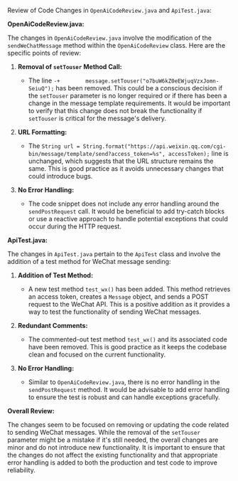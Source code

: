 Review of Code Changes in `OpenAiCodeReview.java` and `ApiTest.java`:

**OpenAiCodeReview.java:**

The changes in `OpenAiCodeReview.java` involve the modification of the `sendWeChatMessage` method within the `OpenAiCodeReview` class. Here are the specific points of review:

1. **Removal of `setTouser` Method Call:**
   - The line `-+        message.setTouser("o7buW6kZ0eEWjuqVzxJomn-SeiuQ");` has been removed. This could be a conscious decision if the `setTouser` parameter is no longer required or if there has been a change in the message template requirements. It would be important to verify that this change does not break the functionality if `setTouser` is critical for the message's delivery.

2. **URL Formatting:**
   - The `String url = String.format("https://api.weixin.qq.com/cgi-bin/message/template/send?access_token=%s", accessToken);` line is unchanged, which suggests that the URL structure remains the same. This is good practice as it avoids unnecessary changes that could introduce bugs.

3. **No Error Handling:**
   - The code snippet does not include any error handling around the `sendPostRequest` call. It would be beneficial to add try-catch blocks or use a reactive approach to handle potential exceptions that could occur during the HTTP request.

**ApiTest.java:**

The changes in `ApiTest.java` pertain to the `ApiTest` class and involve the addition of a test method for WeChat message sending:

1. **Addition of Test Method:**
   - A new test method `test_wx()` has been added. This method retrieves an access token, creates a `Message` object, and sends a POST request to the WeChat API. This is a positive addition as it provides a way to test the functionality of sending WeChat messages.

2. **Redundant Comments:**
   - The commented-out test method `test_wx()` and its associated code have been removed. This is good practice as it keeps the codebase clean and focused on the current functionality.

3. **No Error Handling:**
   - Similar to `OpenAiCodeReview.java`, there is no error handling in the `sendPostRequest` method. It would be advisable to add error handling to ensure the test is robust and can handle exceptions gracefully.

**Overall Review:**

The changes seem to be focused on removing or updating the code related to sending WeChat messages. While the removal of the `setTouser` parameter might be a mistake if it's still needed, the overall changes are minor and do not introduce new functionality. It is important to ensure that the changes do not affect the existing functionality and that appropriate error handling is added to both the production and test code to improve reliability.
